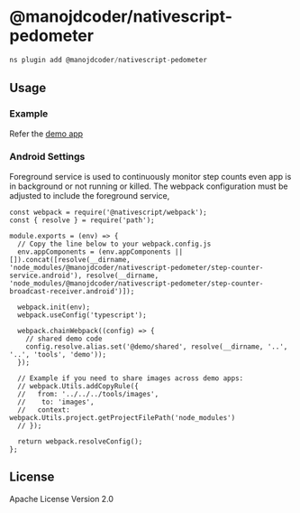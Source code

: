 # @manojdcoder/nativescript-pedometer

```javascript
ns plugin add @manojdcoder/nativescript-pedometer
```

## Usage

### Example

Refer the [demo app](../../apps/demo/src/plugin-demos/nativescript-pedometer.ts)

### Android Settings

Foreground service is used to continuously monitor step counts even app is in background or not running or killed. The webpack configuration must be adjusted to include the foreground service,

```
const webpack = require('@nativescript/webpack');
const { resolve } = require('path');

module.exports = (env) => {
  // Copy the line below to your webpack.config.js
  env.appComponents = (env.appComponents || []).concat([resolve(__dirname, 'node_modules/@manojdcoder/nativescript-pedometer/step-counter-service.android'), resolve(__dirname, 'node_modules/@manojdcoder/nativescript-pedometer/step-counter-broadcast-receiver.android')]);

  webpack.init(env);
  webpack.useConfig('typescript');

  webpack.chainWebpack((config) => {
    // shared demo code
    config.resolve.alias.set('@demo/shared', resolve(__dirname, '..', '..', 'tools', 'demo'));
  });

  // Example if you need to share images across demo apps:
  // webpack.Utils.addCopyRule({
  //   from: '../../../tools/images',
  // 	to: 'images',
  //   context: webpack.Utils.project.getProjectFilePath('node_modules')
  // });

  return webpack.resolveConfig();
};
```

## License

Apache License Version 2.0
